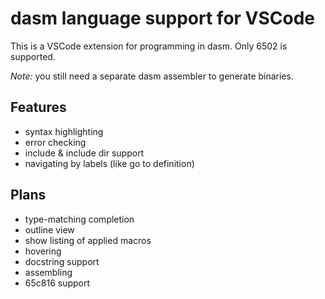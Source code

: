 # dasm language support for VSCode
This is a VSCode extension for programming in dasm.
Only 6502 is supported.

*Note:* you still need a separate dasm assembler to generate binaries.

## Features
- syntax highlighting
- error checking
- include & include dir support
- navigating by labels (like go to definition)

## Plans
- type-matching completion
- outline view
- show listing of applied macros
- hovering
- docstring support
- assembling
- 65c816 support

